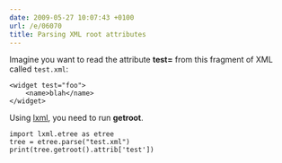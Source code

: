 ```yaml
---
date: 2009-05-27 10:07:43 +0100
url: /e/06070
title: Parsing XML root attributes
---
```



Imagine you want to read the attribute **test=** from this fragment of XML called `test.xml`:

	<widget test="foo">
		<name>blah</name>
	</widget>

Using [lxml](http://packages.qa.debian.org/l/lxml.html), you need to run **getroot**.

	import lxml.etree as etree
	tree = etree.parse("test.xml")
	print(tree.getroot().attrib['test'])

